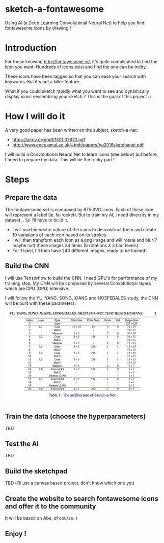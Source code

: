 # sketch-a-fontawesome
Using AI (a Deep Learning Convolutional Neural Net) to help you find fontawesome icons by drawing !

# Introduction
For those knowing http://fontawesome.io/, it's quite complicated to find the icon you want: Hundreds of icons exist and find the one can be tricky.

These icons have been tagged so that you can ease your search with keywords. But it's not a killer feature.

What if you could sketch rapidly what you want to see and dynamically display icons ressembling your sketch ?
This is the goal of this project :)

# How I will do it
A very good paper has been written on the subject, sketch-a-net: 
- https://arxiv.org/pdf/1501.07873.pdf
- http://www.eecs.qmul.ac.uk/~tmh/papers/yu2016sketchanet.pdf

I will build a Convolutional Neural Net to learn icons (see below) but before, I need to prepare my data. This will be the tricky part !

# Steps
## Prepare the data
The fontawesome set is composed by 675 SVG icons. Each of these icon will represent a label (ie. fa-rocket). But to train my AI, I need diversity in my dataset... So I'll have to build it.

- I will use the vector nature of the icons to deconstruct them and create 10 variations of each icon based on its strokes.
- I will then transform each icon as a png image and will rotate and blur(? maybe not) these images 24 times (8 rotations X 3 blur levels)
- For 1 label, I'll then have 240 different images, ready to be trained !

## Build the CNN
I will use Tensorflow to build the CNN. 
I need GPU's for performance of my training step. My CNN will be composed by several Convolutional layers which are CPU (GPU) intensive.

I will follow the YU, YANG, SONG, XIANG and HOSPEDALES study, the CNN will be built with these parameters:

![Screenshot](/screenshot.png?raw=true)

## Train the data (choose the hyperparameters)
TBD

## Test the AI
TBD

## Build the sketchpad
TBD (I'll use a canvas based project, don't know which one yet)

## Create the website to search fontawesome icons and offer it to the community
It will be based on Abe, of course :)

## Enjoy !

